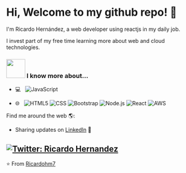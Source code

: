 # Hi, Welcome to my github repo! 🚀

I'm Ricardo Hernández, a web developer using reactjs in my daily job.

I invest part of my free time learning more about web and cloud technologies.

### <img src="https://media.giphy.com/media/VgCDAzcKvsR6OM0uWg/giphy.gif" width="50"> I know more about...

- 💻 &nbsp;
  ![JavaScript](https://img.shields.io/badge/-JavaScript-333333?style=flat&logo=javascript)

- 🌐 &nbsp;
  ![HTML5](https://img.shields.io/badge/-HTML5-333333?style=flat&logo=HTML5)
  ![CSS](https://img.shields.io/badge/-CSS-333333?style=flat&logo=CSS3&logoColor=1572B6)
  ![Bootstrap](https://img.shields.io/badge/-Bootstrap-333333?style=flat&logo=bootstrap&logoColor=563D7C)
  ![Node.js](https://img.shields.io/badge/-Node.js-333333?style=flat&logo=node.js)
  ![React](https://img.shields.io/badge/-React-333333?style=flat&logo=react)
  ![AWS](https://img.shields.io/badge/-AWS-333333?style=flat&logo=Amazon)

Find me around the web 🌎:
- Sharing updates on <a href="https://www.linkedin.com/in/ricardo-hernandez-mendez-ti/">LinkedIn</a> 💼


[![Twitter: Ricardo Hernandez](https://img.shields.io/twitter/follow/richmendez07?style=social)](https://twitter.com/richmendez07)
---

⭐️ From [Ricardohm7](https://github.com/Ricardohm7/)
